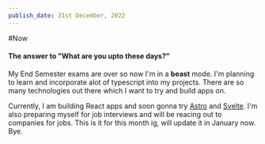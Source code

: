 ```yaml
---
publish_date: 31st December, 2022
---
```


#Now

#### The answer to "What are you upto these days?"

My End Semester exams are over so now I'm in a **beast** mode. I'm planning to learn and incorporate alot of typescript into my projects. There are so many technologies out there which I want to try and build apps on.

Currently, I am building React apps and soon gonna try [Astro](!https://astro.build/) and [Svelte](!https://svelte.dev/).
I'm also preparing myself for job interviews and will be reacing out to companies for jobs. This is it for this month ig, will update it in January now. Bye.
